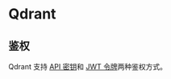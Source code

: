 # Qdrant

## 鉴权

Qdrant 支持 [API 密钥](https://qdrant.tech/documentation/guides/security/#read-only-api-key)和 [JWT 令牌](https://qdrant.tech/documentation/guides/security/#granular-access-control-with-jwt)两种鉴权方式。

